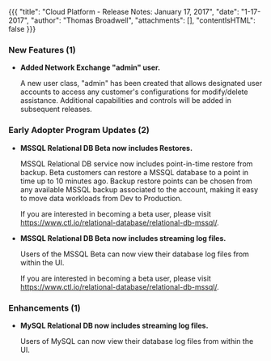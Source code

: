 {{{
"title": "Cloud Platform - Release Notes: January 17, 2017",
"date": "1-17-2017",
"author": "Thomas Broadwell",
"attachments": [],
"contentIsHTML": false
}}}

### New Features (1)

* __Added Network Exchange "admin" user.__

  A new user class, "admin" has been created that allows designated user accounts to access any customer's configurations for modify/delete assistance. Additional capabilities and controls will be added in subsequent releases.

### Early Adopter Program Updates (2)

* __MSSQL Relational DB Beta now includes Restores.__

  MSSQL Relational DB service now includes point-in-time restore from backup. Beta customers can restore a MSSQL database to a point in time up to 10 minutes ago. Backup restore points can be chosen from any available MSSQL backup associated to the account, making it easy to move data workloads from Dev to Production.

  If you are interested in becoming a beta user, please visit https://www.ctl.io/relational-database/relational-db-mssql/.

* __MSSQL Relational DB Beta now includes streaming log files.__

  Users of the MSSQL Beta can now view their database log files from within the UI.

  If you are interested in becoming a beta user, please visit https://www.ctl.io/relational-database/relational-db-mssql/.

### Enhancements (1)

* __MySQL Relational DB now includes streaming log files.__

  Users of MySQL can now view their database log files from within the UI.

